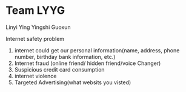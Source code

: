 Team LYYG
=========
Linyi
Ying
Yingshi
Guoxun

Internet safety problem
1. internet could get our personal information(name, address, phone number, birthday bank information, etc.)
2. Internet fraud (online  friend/ hidden friend/voice Changer)
3. Suspicious credit card consumption
4. internet violence
5. Targeted Advertising(what websits you visted)
